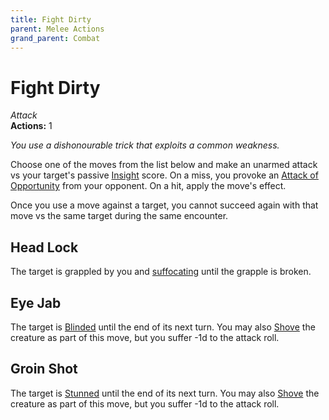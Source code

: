 ```yaml
---
title: Fight Dirty
parent: Melee Actions
grand_parent: Combat
---
```


# Fight Dirty
*Attack*<br>
**Actions:** 1

*You use a dishonourable trick that exploits a common weakness.* 

Choose one of the moves from the list below and make an unarmed attack vs your target's passive [Insight](https://stormchaserroleplaying.com/stormchaserRPG/Skills/Insight/) score. On a miss, you provoke an [Attack of Opportunity](https://stormchaserroleplaying.com/stormchaserRPG/Combat/Movement/Triggers/#attack-of-opportunity) from your opponent. On a hit, apply the move's effect.

Once you use a move against a target, you cannot succeed again with that move vs the same target during the same encounter.

## Head Lock
The target is grappled by you and [suffocating](https://stormchaserroleplaying.com/stormchaserRPG/Exploration/Environment/Suffocating/) until the grapple is broken.

## Eye Jab
The target is [Blinded](https://stormchaserroleplaying.com/stormchaserRPG/Conditions/Blinded/) until the end of its next turn. You may also [Shove]() the creature as part of this move, but you suffer -1d to the attack roll.

## Groin Shot
The target is [Stunned](https://stormchaserroleplaying.com/stormchaserRPG/Conditions/Stunned/) until the end of its next turn. You may also [Shove]() the creature as part of this move, but you suffer -1d to the attack roll.
